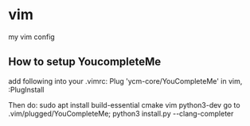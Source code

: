 # vim
my vim config

## How to setup YoucompleteMe
add following into your .vimrc:  Plug 'ycm-core/YouCompleteMe'
in vim, :PlugInstall

Then do:    sudo apt install build-essential cmake vim python3-dev
go to .vim/plugged/YouCompleteMe; python3 install.py --clang-completer
